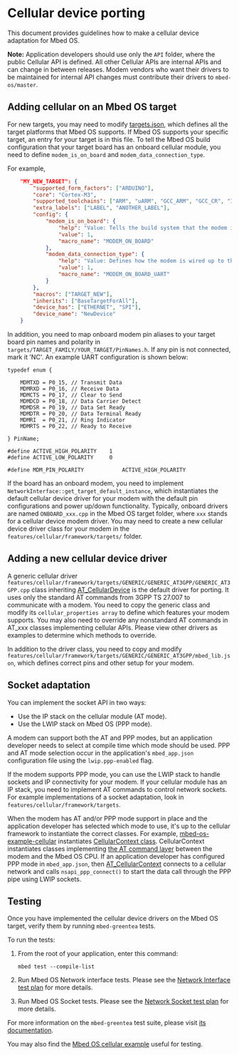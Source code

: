 # Cellular device porting

This document provides guidelines how to make a cellular device adaptation for Mbed OS.

<span class="notes">**Note:** Application developers should use only the `API` folder, where the public Cellular API is defined. All other Cellular APIs are internal APIs and can change in between releases. Modem vendors who want their drivers to be maintained for internal API changes must contribute their drivers to `mbed-os/master`.</span>

## Adding cellular on an Mbed OS target

For new targets, you may need to modify [targets.json](../reference/adding-and-configuring-targets.html), which defines all the target platforms that Mbed OS supports. If Mbed OS supports your specific target, an entry for your target is in this file. To tell the Mbed OS build configuration that your target board has an onboard cellular module, you need to define `modem_is_on_board` and `modem_data_connection_type`.

For example,

```json
    "MY_NEW_TARGET": {
        "supported_form_factors": ["ARDUINO"],
        "core": "Cortex-M3",
        "supported_toolchains": ["ARM", "uARM", "GCC_ARM", "GCC_CR", "IAR"],
        "extra_labels": ["LABEL", "ANOTHER_LABEL"],
        "config": {
            "modem_is_on_board": {
                "help": "Value: Tells the build system that the modem is on-board as opposed to a plug-in shield/module.",
                "value": 1,
                "macro_name": "MODEM_ON_BOARD"
            },
            "modem_data_connection_type": {
                "help": "Value: Defines how the modem is wired up to the MCU, e.g., data connection can be a UART or USB and so forth.",
                "value": 1,
                "macro_name": "MODEM_ON_BOARD_UART"
            }
        },
        "macros": ["TARGET_NEW"],
        "inherits": ["BaseTargetForAll"],
        "device_has": ["ETHERNET", "SPI"],
        "device_name": "NewDevice"
    }
```

In addition, you need to map onboard modem pin aliases to your target board pin names and polarity in `targets/TARGET_FAMILY/YOUR_TARGET/PinNames.h`. If any pin is not connected, mark it 'NC'. An example UART configuration is shown below:

```
typedef enum {

	MDMTXD = P0_15, // Transmit Data
	MDMRXD = P0_16, // Receive Data
	MDMCTS = P0_17, // Clear to Send
	MDMDCD = P0_18, // Data Carrier Detect
	MDMDSR = P0_19, // Data Set Ready
	MDMDTR = P0_20, // Data Terminal Ready
	MDMRI  = P0_21, // Ring Indicator
	MDMRTS = P0_22, // Ready to Receive

} PinName;

#define ACTIVE_HIGH_POLARITY    1
#define ACTIVE_LOW_POLARITY     0

#define MDM_PIN_POLARITY            ACTIVE_HIGH_POLARITY

```

If the board has an onboard modem, you need to implement `NetworkInterface::get_target_default_instance`, which instantiates the default cellular device driver for your modem with the default pin configurations and power up/down functionality. Typically, onboard drivers are named `ONBOARD_xxx.cpp` in the Mbed OS target folder, where `xxx` stands for a cellular device modem driver. You may need to create a new cellular device driver class for your modem in the `features/cellular/framework/targets/` folder.

## Adding a new cellular device driver

A generic cellular driver `features/cellular/framework/targets/GENERIC/GENERIC_AT3GPP/GENERIC_AT3GPP.cpp` class inheriting [AT_CellularDevice](https://os.mbed.com/docs/development/mbed-os-api-doxy/_a_t___cellular_device_8h_source.html) is the default driver for porting. It uses only the standard AT commands from 3GPP TS 27.007 to communicate with a modem. You need to copy the generic class and modify its `cellular_properties array` to define which features your modem supports. You may also need to override any nonstandard AT commands in AT_xxx classes implementing cellular APIs. Please view other drivers as examples to determine which methods to override.

In addition to the driver class, you need to copy and modify `features/cellular/framework/targets/GENERIC/GENERIC_AT3GPP/mbed_lib.json`, which defines correct pins and other setup for your modem.

## Socket adaptation

You can implement the socket API in two ways:

- Use the IP stack on the cellular module (AT mode).
- Use the LWIP stack on Mbed OS (PPP mode).

A modem can support both the AT and PPP modes, but an application developer needs to select at compile time which mode should be used. PPP and AT mode selection occur in the application's `mbed_app.json` configuration file using the `lwip.ppp-enabled` flag.

If the modem supports PPP mode, you can use the LWIP stack to handle sockets and IP connectivity for your modem. If your cellular module has an IP stack, you need to implement AT commands to control network sockets. For example implementations of a socket adaptation, look in `features/cellular/framework/targets`.

When the modem has AT and/or PPP mode support in place and the application developer has selected which mode to use, it's up to the cellular framework to instantiate the correct classes. For example, [mbed-os-example-cellular](https://os.mbed.com/teams/mbed-os-examples/code/mbed-os-example-cellular/) instantiates [CellularContext class](https://os.mbed.com/docs/development/mbed-os-api-doxy/_cellular_context_8h_source.html). CellularContext instantiates classes implementing [the AT command layer](https://os.mbed.com/docs/development/mbed-os-api-doxy/_a_t___cellular_device_8h_source.html) between the modem and the Mbed OS CPU. If an application developer has configured PPP mode in `mbed_app.json`, then [AT_CellularContext](https://os.mbed.com/docs/development/mbed-os-api-doxy/_a_t___cellular_context_8h_source.html) connects to a cellular network and calls `nsapi_ppp_connect()` to start the data call through the PPP pipe using LWIP sockets.

## Testing

Once you have implemented the cellular device drivers on the Mbed OS target, verify them by running `mbed-greentea` tests.

To run the tests:

1.  From the root of your application, enter this command:

    ```
    mbed test --compile-list
    ```

1.  Run Mbed OS Network interface tests. Please see the [Network Interface test plan](https://github.com/ARMmbed/mbed-os/blob/master/TESTS/network/interface/README.md) for more details.

1. Run Mbed OS Socket tests. Please see the [Network Socket test plan](https://github.com/ARMmbed/mbed-os/blob/master/TESTS/netsocket/README.md) for more details.

For more information on the `mbed-greentea` test suite, please visit [its documentation](../tools/greentea-testing-applications.html).

You may also find the [Mbed OS cellular example](https://os.mbed.com/teams/mbed-os-examples/code/mbed-os-example-cellular/) useful for testing.

